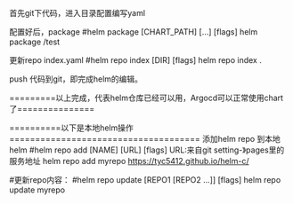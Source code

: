 首先git下代码，进入目录配置编写yaml

配置好后，package
#helm package [CHART_PATH] [...] [flags]
helm package /test

更新repo index.yaml
#helm repo index [DIR] [flags]
helm repo index .

push 代码到git，即完成helm的编辑。

=========以上完成，代表helm仓库已经可以用，Argocd可以正常使用chart了===============

==========以下是本地helm操作=====================================
添加helm repo 到本地helm
#helm repo add [NAME] [URL] [flags]   URL:来自git setting-》pages里的服务地址
helm repo add myrepo  https://tyc5412.github.io/helm-c/

#更新repo内容：
#helm repo update [REPO1 [REPO2 ...]] [flags]
helm repo update myrepo